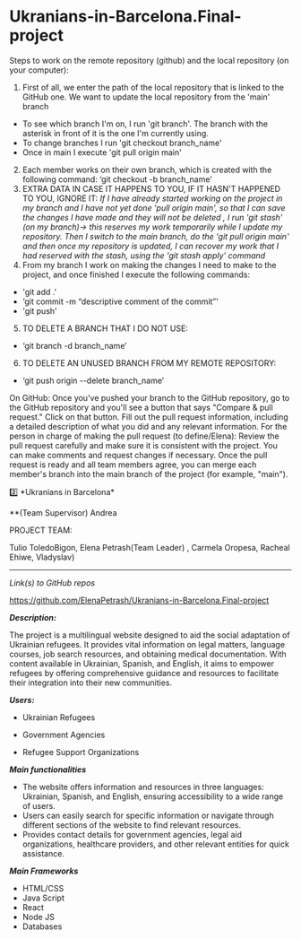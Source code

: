 # Ukranians-in-Barcelona.Final-project
Steps to work on the remote repository (github) and the local
repository (on your computer):
1. First of all, we enter the path of the local repository that is linked to the GitHub one.
We want to update the local repository from the 'main' branch
- To see which branch I'm on, I run 'git branch'. The branch with the asterisk in
front of it is the one I'm currently using.
- To change branches I run 'git checkout branch_name'
- Once in main I execute 'git pull origin main'
2. Each member works on their own branch, which is created with the following
command:
‘git checkout -b branch_name’
3. EXTRA DATA IN CASE IT HAPPENS TO YOU, IF IT HASN'T HAPPENED TO YOU,
IGNORE IT: *If I have already started working on the project in my branch and I have
not yet done 'pull origin main', so that I can save the changes I have made and they
will not be deleted , I run 'git stash' (on my branch)→ this reserves my work
temporarily while I update my repository. Then I switch to the main branch, do the
'git pull origin main' and then once my repository is updated, I can recover
my work that I had reserved with the stash, using the 'git stash apply'
command*
4. From my branch I work on making the changes I need to make to the project, and
once finished I execute the following commands:
- 'git add .'
- ‘git commit -m “descriptive comment of the commit”’
- 'git push'
5. TO DELETE A BRANCH THAT I DO NOT USE:
- ‘git branch -d branch_name’
6. TO DELETE AN UNUSED BRANCH FROM MY REMOTE REPOSITORY:
- ‘git push origin --delete branch_name’

On GitHub:
Once you've pushed your branch to the GitHub repository, go to the GitHub
repository and you'll see a button that says "Compare & pull request." Click on that
button.
Fill out the pull request information, including a detailed description of what you
did and any relevant information.
For the person in charge of making the pull request (to define/Elena):
Review the pull request carefully and make sure it is consistent with the project. You
can make comments and request changes if necessary.
Once the pull request is ready and all team members agree, you can merge each
member's branch into the main branch of the project (for example, "main").

<aside>
2️⃣ *Ukranians in Barcelona*

 **(Team Supervisor) Andrea

PROJECT TEAM:

Tulio ToledoBigon, Elena Petrash(Team Leader) , Carmela Oropesa, Racheal Ehiwe, Vladyslav)

---

*Link(s) to GitHub repos*

https://github.com/ElenaPetrash/Ukranians-in-Barcelona.Final-project

*********Description:*********

The project is a multilingual website designed to aid the social adaptation of Ukrainian refugees. It provides vital information on legal matters, language courses, job search resources, and obtaining medical documentation. With content available in Ukrainian, Spanish, and English, it aims to empower refugees by offering comprehensive guidance and resources to facilitate their integration into their new communities.

*****Users:*****

- Ukrainian Refugees
- Government Agencies

- Refugee Support Organizations

*********Main functionalities*********

- The website offers information and resources in three languages: Ukrainian, Spanish, and English, ensuring accessibility to a wide range of users.
- Users can easily search for specific information or navigate through different sections of the website to find relevant resources.
- Provides contact details for government agencies, legal aid organizations, healthcare providers, and other relevant entities for quick assistance.

*******Main Frameworks*******

- HTML/CSS
- Java Script
- React
- Node JS
- Databases

</aside>
